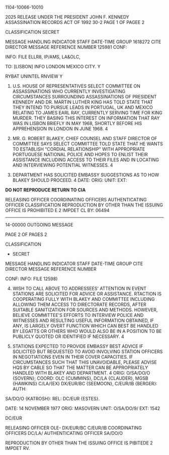 1104-10066-10010

2025 RELEASE UNDER THE PRESIDENT JOHN F. KENNEDY ASSASSINATION RECORDS ACT OF 1992
30-2
PAGE
1
OF
PAGEE
2

CLASSIFICATION
SECRET

MESSAGE HANDLING INDICATOR
STAFF
DATE-TIME GROUP
1618272
CITE
DIRECTOR
MESSAGE REFERENCE NUMBER
125981
CONF:

INFO: FILE ELLR8, IP/AMS, LA&OLC,

TO: [LISBON] INFO LONDON MEXICO CITY. Y

RYBAT UNINTEL RNVIEW Y

1. U.S. HOUSE OF REPRESENTATIVES SELECT COMMITTEE ON
ASSASSINATIONS WHO CURRENTLY INVESTIGATING CIRCUMSTANCES
SURROUNDING ASSASSINATIONS OF PRESIDENT KENNEDY AND DR. MARTIN
LUTHER KING HAS TOLD STATE THAT THEY INTEND TO PURSUE LEADS IN
PORTUGAL, UK AND MEXICO RELATING TO JAMES EARL RAY, CURRENTLY
SERVING TIME FOR KING MURDER. THEY BASING THIS INTEREST ON
INFORMATION THAT RAY WAS IN LISBON BRIEFLY IN MAY 1968, SHORTLY
BEFORE HIS APPREHENSION IN LONDON IN JUNE 1968. 4

2. MR. G. ROBERT BLAKEY, CHIEF COUNSEL AND STAFF DIRECTOR
OF COMMITTEE SAYS SELECT COMMITTEE TOLD STATE THAT HE WANTS TO
ESTABLISH "CORDIAL RELATIONSHIP" WITH APPROPRIATE PORTUGUESE
NATIONAL POLICE AND HOPES TO ENLIST THEIR ASSISTANCE INCLUDING
ACCESS TO THEIR FILES AND IN LOCATING AND INTERVIEWING POTENTIAL
WITNESSES. 4

3. DEPARTMENT HAS SOLICITED EMBASSY SUGGESTIONS AS TO HOW
BLAKEY SHOULD PROCEED. 4
DATE:
ORIG:
UNIT:
EXT:

**DO NOT REPRODUCE
RETURN TO CIA**

RELEASING OFFICER
COORDINATING OFFICERS
AUTHENTICATING OFFICER
CLASSIFICATION
REPRODUCTION BY OTHER THAN THE ISSUING OFFICE IS PROHIBITED
E 2 IMPDET
CL BY: 06494

---

14-00000
OUTGOING MESSAGE

PAGE
2
OF
PAGES
2

CLASSIFICATION
- SECRET

MESSAGE HANDLING INDICATOR
STAFF
DATE-TIME GROUP
CITE
DIRECTOR
MESSAGE REFERENCE NUMBER

CONF: INFO: FILE
12598)

4. WISH TO CALL ABOVE TO ADDRESSEES' ATTENTION IN EVENT
STATIONS ARE SOLICITED FOR ADVICE OR ASSISTANCE. RTACTION IS
COOPERATING FULLY WITH BLAKEY AND COMMITTEE INCLUDING ALLOWING
THEM ACCESS TO DIRECTORATE RECORDS, AFTER SUITABLE SANITIZATION
FOR SOURCES AND METHODS. HOWEVER, BELIEVE COMMITTEE'S EFFORTS
TO INTERVIEW POLICE AND WITNESSES AND RESULTING USEFUL INFORMATION
OBTAINED, IF ANY, IS LARGELY OVERT FUNCTION WHICH CAN BEST BE
HANDLED BY LEGATTS OR OTHERS WHO WOULD ALSO BE IN A POSITION TO
BE PUBLICLY QUOTED OR IDENTIFIED IF NECESSARY. 4

5. STATIONS EXPECTED TO PROVIDE EMBASSY BEST ADVICE IF
SOLICITED BUT REQUESTED TO AVOID INVOLVING STATION OFFICERS IN
NEGOTIATIONS EVEN IN THEIR COVER CAPACITIES. IF CIRCUMSTANCES
SUCH THAT THIS UNAVOIDABLE, PLEASE ADVISE HQS BY CABLE SO THAT
THE MATTER CAN BE APPROPRIATELY HANDLED WITH BLAKEY AND
DEPARTMENT. 4
ORIG: O/SA/DO/O {SOVERN}; COORD: OLC {CUMMINS}, DC/LA {CLAUDER},
MGSB {HAWKINS}
C/LA/{EX} DX/EUR/BC {SEEMOON}, C/EUR/IB {BERGER}: AUTH:

SA/DO/O {KATROSH}: REL: DC/EUR {ESTES}.

DATE: 14 NOVEMBER 1977
ORIG: MASOVERN
UNIT: O/SA/DO/9/
EXT: 1542

DC/EUR

RELEASING OFFICER
OLE-
DX/EUR/BC
C/EUR/IB
COORDINATING OFFICERS
DC/LA/
AUTHENTICATING OFFICER
SA/DO/O

REPRODUCTION BY OTHER THAN THE ISSUING OFFICE IS PIBITEDE 2 IMPDET
RV.
